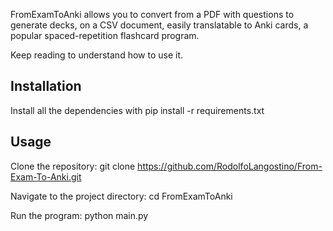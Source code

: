 FromExamToAnki allows you to convert from a PDF with questions to generate decks, on a CSV document, easily translatable to Anki cards, a popular spaced-repetition flashcard program.

Keep reading to understand how to use it.

## Installation

Install all the dependencies with pip install -r requirements.txt

## Usage
Clone the repository: git clone https://github.com/RodolfoLangostino/From-Exam-To-Anki.git

Navigate to the project directory: cd FromExamToAnki

Run the program: python main.py






